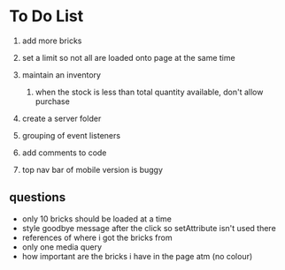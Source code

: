 # To Do List

1. add more bricks

2. set a limit so not all are loaded onto page at the same time

3. maintain an inventory
   1. when the stock is less than total quantity available, don't allow purchase

4. create a server folder

5. grouping of event listeners

6. add comments to code

7. top nav bar of mobile version is buggy

## questions

* only 10 bricks should be loaded at a time
* style goodbye message after the click so setAttribute isn't used there
* references of where i got the bricks from
* only one media query
* how important are the bricks i have in the page atm (no colour)